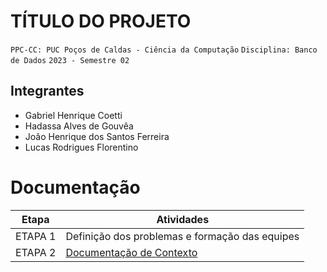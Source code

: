 # TÍTULO DO PROJETO

`PPC-CC: PUC Poços de Caldas - Ciência da Computação`
`Disciplina: Banco de Dados`
`2023 - Semestre 02`

## Integrantes

- Gabriel Henrique Coetti
- Hadassa Alves de Gouvêa
- João Henrique dos Santos Ferreira
- Lucas Rodrigues Florentino

# Documentação

| Etapa   |  Atividades |
|  :----:   | ----------- |
| ETAPA 1 | Definição dos problemas e formação das equipes |
| ETAPA 2 | <a href="docs/1-Documentacao-contexto.md"> Documentação de Contexto</a>

